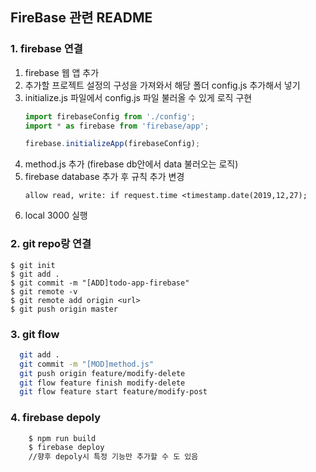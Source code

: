 ## FireBase 관련 README

### 1. firebase 연결

1. firebase 웹 앱 추가
2. 추가할 프로젝트 설정의 구성을 가져와서 해당 폴더 config.js 추가해서 넣기
3. initialize.js 파일에서 config.js 파일 불러올 수 있게 로직 구현
   ```js
   import firebaseConfig from './config';
   import * as firebase from 'firebase/app';
   
   firebase.initializeApp(firebaseConfig);
   ```
4. method.js 추가 (firebase db안에서 data 불러오는 로직)
5. firebase database 추가 후 규칙 추가 변경
   ```
   allow read, write: if request.time <timestamp.date(2019,12,27);
   ```
6. local 3000 실행

### 2. git repo랑 연결
```
$ git init
$ git add .
$ git commit -m "[ADD]todo-app-firebase"
$ git remote -v
$ git remote add origin <url>
$ git push origin master
```

### 3. git flow
```bash
  git add .
  git commit -m "[MOD]method.js"
  git push origin feature/modify-delete
  git flow feature finish modify-delete
  git flow feature start feature/modify-post
```

### 4. firebase depoly
```bash
    $ npm run build
    $ firebase deploy
    //향후 depoly시 특정 기능만 추가할 수 도 있음
```